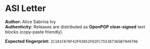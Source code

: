 # ASI Letter
**Author:** Alice Sabrina Ivy  
**Authenticity:** Releases are distributed as **OpenPGP clear-signed** text blocks (copy-paste friendly).

**Expected fingerprint:** `2C101FA70F42F93052F82FC755387365B7949796`
